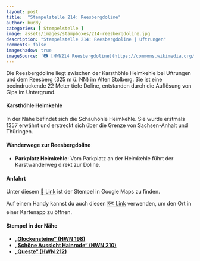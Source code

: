 ```yaml
---
layout: post
title:  "Stempelstelle 214: Reesbergdoline"
author: buddy
categories: [ Stempelstelle ]
image: assets/images/stampboxes/214-reesbergdoline.jpg
description: "Stempelstelle 214: Reesbergdoline | Uftrungen"
comments: false
imageshadow: true
imageSource: '📷 [HWN214 Reesbergdoline](https://commons.wikimedia.org/wiki/File:HWN214_Reesbergdoline.jpg) von <a href="https://en.wikipedia.org/wiki/de:User:Miebner" class="extiw" title="w:de:User:Miebner">w:de:User:Miebner</a> unter Lizenz [CC BY-SA 4.0](https://creativecommons.org/licenses/by-sa/4.0)'
---
```


Die Reesbergdoline liegt zwischen der Karsthöhle Heimkehle bei Uftrungen und dem Reesberg (325 m ü. NN) im Alten Stolberg. Sie ist eine beeindruckende 22 Meter tiefe Doline, entstanden durch die Auflösung von Gips im Untergrund. 

#### Karsthöhle Heimkehle

In der Nähe befindet sich die Schauhöhle Heimkehle. Sie wurde erstmals 1357 erwähnt und erstreckt sich über die Grenze von Sachsen-Anhalt und Thüringen. 

#### Wanderwege zur Reesbergdoline

- **Parkplatz Heimkehle**: Vom Parkplatz an der Heimkehle führt der Karstwanderweg direkt zur Doline. 

#### Anfahrt

Unter diesem [📍 Link](https://www.google.com/maps/dir/?api=1&origin=&destination=51.49778%2C%2010.94777) ist der Stempel in Google Maps zu finden.

<div class="android-only">
  Auf einem Handy kannst du auch diesen 
  <a href="geo:51.49778,10.94777">🗺️ Link</a> 
  verwenden, um den Ort in einer Kartenapp zu öffnen.
  <p></p>
</div>

#### Stempel in der Nähe

- [**„Glockensteine“ (HWN 198)**](/stempelstelle-198-glockensteine)
- [**„Schöne Aussicht Hainrode“ (HWN 210)**](/stempelstelle-210-schoene-aussicht-hainrode)
- [**„Queste“ (HWN 212)**](/stempelstelle-212-an-der-queste)
